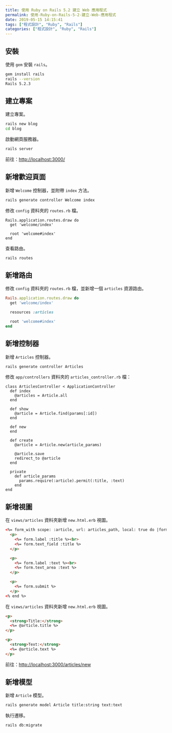 ```yaml
---
title: 使用 Ruby on Rails 5.2 建立 Web 應用程式
permalink: 使用-Ruby-on-Rails-5-2-建立-Web-應用程式
date: 2019-05-15 14:15:41
tags: ["程式設計", "Ruby", "Rails"]
categories: ["程式設計", "Ruby", "Rails"]
---
```


## 安裝

使用 `gem` 安裝 `rails`。

```BASH
gem install rails
rails --version
Rails 5.2.3
```

## 建立專案

建立專案。

```BASH
rails new blog
cd blog
```

啟動網頁服務器。

```BASH
rails server
```

前往：<http://localhost:3000/>

## 新增歡迎頁面

新增 `Welcome` 控制器，並附帶 `index` 方法。

```BASH
rails generate controller Welcome index
```

修改 `config` 資料夾的 `routes.rb` 檔。

```RB
Rails.application.routes.draw do
  get 'welcome/index'

  root 'welcome#index'
end
```

查看路由。

```BASH
rails routes
```

## 新增路由

修改 `config` 資料夾的 `routes.rb` 檔，並新增一個 `articles` 資源路由。

```RUBY
Rails.application.routes.draw do
  get 'welcome/index'

  resources :articles

  root 'welcome#index'
end
```

## 新增控制器

新增 `Articles` 控制器。

```BASH
rails generate controller Articles
```

修改 `app/controllers` 資料夾的 `articles_controller.rb` 檔：

```RB
class ArticlesController < ApplicationController
  def index
    @articles = Article.all
  end

  def show
    @article = Article.find(params[:id])
  end

  def new
  end

  def create
    @article = Article.new(article_params)

    @article.save
    redirect_to @article
  end

  private
    def article_params
      params.require(:article).permit(:title, :text)
    end
end
```

## 新增視圖

在 `views/articles` 資料夾新增 `new.html.erb` 視圖。

```HTML
<%= form_with scope: :article, url: articles_path, local: true do |form| %>
  <p>
    <%= form.label :title %><br>
    <%= form.text_field :title %>
  </p>

  <p>
    <%= form.label :text %><br>
    <%= form.text_area :text %>
  </p>

  <p>
    <%= form.submit %>
  </p>
<% end %>
```

在 `views/articles` 資料夾新增 `new.html.erb` 視圖。

```HTML
<p>
  <strong>Title:</strong>
  <%= @article.title %>
</p>

<p>
  <strong>Text:</strong>
  <%= @article.text %>
</p>
```

前往：<http://localhost:3000/articles/new>

## 新增模型

新增 `Article` 模型。

```BASH
rails generate model Article title:string text:text
```

執行遷移。

```BASH
rails db:migrate
```
